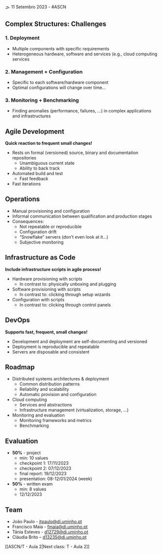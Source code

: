 🌫 11 Setembro 2023 - #ASCN

## Complex Structures: Challenges
### 1. Deployment
- Multiple components with specific requirements
- Heterogeneous hardware, software and services (e.g., cloud computing services

### 2. Management + Configuration
- Specific to each software/hardware component
- Optimal configurations will change over time...

### 3. Monitoring + Benchmarking
- Finding anomalies (performance, failures, ...) in complex applications and infrastructures 


## Agile Development
**Quick reaction to frequent small changes!**

- Rests on formal (versioned) source, binary and documentation repositories
	- Unambiguous current state
	- Ability to back track
- Automated build and test
	- Fast feedback
- Fast iterations

## Operations
- Manual provisioning and configuration
- Informal communication between qualification and production stages
- Consequences:
	- Not repeatable or reproducible
	- Configuration drift
	- “Snowflake” servers (don't even look at it…)
	- Subjective monitoring

## Infrastructure as Code
**Include infrastructure scripts in agile process!**

- Hardware provisioning with scripts
	- In contrast to: physically unboxing and plugging
- Software provisioning with scripts
	- In contrast to: clicking through setup wizards
- Configuration with scripts
	- In contrast to: clicking through control panels


## DevOps
**Supports fast, frequent, small changes!**

- Development and deployment are self-documenting and versioned
- Deployment is reproducible and repeatable
- Servers are disposable and consistent

## Roadmap
- Distributed systems architectures & deployment
	- Common distribution patterns
	- Reliability and scalability
	- Automatic provision and configuration
- Cloud computing
	- Services and abstractions
	- Infrastructure management (virtualization, storage, ...)
- Monitoring and evaluation
	- Monitoring frameworks and metrics
	- Benchmarking




## Evaluation
- **50%** - project
	- min: 10 values
	- checkpoint 1: 17/11/2023
	- checkpoint 2: 07/12/2023
	- final report: 19/12/2023
	- presentation: 08-12/01/2024 (week)
- **50%** - written exam
	- min: 8 values
	- 12/12/2023


## Team
- João Paulo - jtpaulo@di.uminho.pt
- Francisco Maia - fmaia@di.uminho.pt
- Tânia Esteves - d12729@di.uminho.pt
- Cláudia Brito – d13235@di.uminho.pt


[[ASCN/T - Aula 2|Next class: T - Aula 2]]